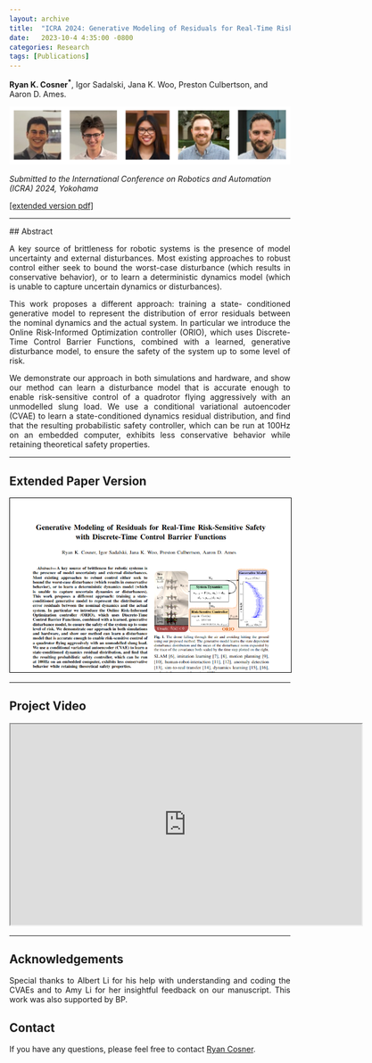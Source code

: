 ```yaml
---
layout: archive
title:  "ICRA 2024: Generative Modeling of Residuals for Real-Time Risk-Sensitive Safety with Discrete-Time Control Barrier Functions"
date:   2023-10-4 4:35:00 -0800
categories: Research
tags: [Publications]
---
```

**Ryan K. Cosner<sup>&#42;</sup>**, Igor Sadalski, Jana K. Woo, Preston Culbertson, and Aaron D. Ames. 

 
<img src="/assets/images/icra23_authors_picture.png
" alt="paper headshot"
/>


*Submitted to the International Conference on Robotics and Automation (ICRA) 2024, Yokohama*

[[extended version pdf]](https://drive.google.com/file/d/1h1i2P1oLIH9gGgi2g6ciR3EFWSTiJb7s/view?usp=sharing)


<hr>
## Abstract

<p align="justify">
  A key source of brittleness for robotic systems is the presence of model uncertainty and external disturbances. Most existing approaches to robust control either seek to bound the worst-case disturbance (which results in conservative behavior), or to learn a deterministic dynamics model (which is unable to capture uncertain dynamics or disturbances). 
</p>

<p align="justify">
This work proposes a different approach: training a state- conditioned generative model to represent the distribution of error residuals between the nominal dynamics and the actual system. In particular we introduce the Online Risk-Informed Optimization controller (ORIO), which uses Discrete-Time Control Barrier Functions, combined with a learned, generative disturbance model, to ensure the safety of the system up to some level of risk. 
</p>

<p align="justify">
We demonstrate our approach in both simulations and hardware, and show our method can learn a disturbance model that is accurate enough to enable risk-sensitive control of a quadrotor flying aggressively with an unmodelled slung load. We use a conditional variational autoencoder (CVAE) to learn a state-conditioned dynamics residual distribution, and find that the resulting probabilistic safety controller, which can be run at 100Hz on an embedded computer, exhibits less conservative behavior while retaining theoretical safety properties.
</p>

<hr> 


## Extended Paper Version

<p align="center">
<a href="https://drive.google.com/file/d/1h1i2P1oLIH9gGgi2g6ciR3EFWSTiJb7s/view?usp=sharing"> 
<img src="/assets/images/icra23_paper_headshot.png
" alt="paper headshot"
style="border:1px solid black"
/>
</a>
</p>

<hr>

## Project Video
<p>
<iframe src="https://drive.google.com/file/d/1cWbQ8rvKEUbG7617Muvp86xPz6d6YM_n/preview" width="630" height="360" allow="autoplay"></iframe>
</p>

<hr>

## Acknowledgements
<p align="justify">
Special thanks to Albert Li for his help with understanding and coding the CVAEs and to Amy Li for her insightful feedback on our manuscript. This work was also supported by BP. 
</p>

## Contact 

If you have any questions, please feel free to contact [Ryan Cosner](rkcosner@caltech.edu). 